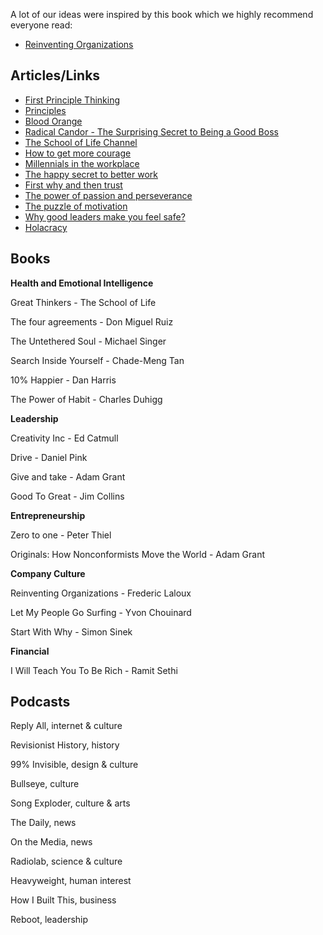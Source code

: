 A lot of our ideas were inspired by this book which we highly recommend everyone read: 

* [Reinventing Organizations](https://www.amazon.com/Reinventing-Organizations-Frederic-Laloux/dp/2960133501)
  
    

## **Articles/Links** 

* [First Principle Thinking](https://waitbutwhy.com/2015/11/the-cook-and-the-chef-musks-secret-sauce.html)
* [Principles](https://benperove.com/wp-content/uploads/2014/12/principles.pdf)
* [Blood Orange](https://www.youtube.com/watch?v=DfZMvTHJLUs)
* [Radical Candor - The Surprising Secret to Being a Good Boss](http://firstround.com/review/radical-candor-the-surprising-secret-to-being-a-good-boss/)
* [The School of Life Channel](https://www.youtube.com/user/schooloflifechannel)
* [How to get more courage](https://www.youtube.com/watch?v=mVmao6D4EqQ)
* [Millennials in the workplace](https://www.youtube.com/watch?v=hER0Qp6QJNU)
* [The happy secret to better work](https://www.ted.com/talks/shawn_achor_the_happy_secret_to_better_work)
* [First why and then trust](https://www.youtube.com/watch?v=4VdO7LuoBzM)
* [The power of passion and perseverance](https://www.ted.com/talks/angela_lee_duckworth_grit_the_power_of_passion_and_perseverance)
* [The puzzle of motivation](https://www.ted.com/talks/dan_pink_on_motivation)
* [Why good leaders make you feel safe?](https://www.ted.com/talks/simon_sinek_why_good_leaders_make_you_feel_safe)
* [Holacracy](https://www.youtube.com/watch?v=tJxfJGo-vkI)


## **Books**

**Health and Emotional Intelligence**

Great Thinkers - The School of Life 

The four agreements - Don Miguel Ruiz 

The Untethered Soul - Michael Singer 

Search Inside Yourself - Chade-Meng Tan 

10% Happier - Dan Harris 

The Power of Habit - Charles Duhigg 


**Leadership** 

Creativity Inc - Ed Catmull 

Drive - Daniel Pink 

Give and take - Adam Grant 
  
Good To Great - Jim Collins  


**Entrepreneurship**

Zero to one - Peter Thiel 

Originals: How Nonconformists Move the World - Adam Grant 


**Company Culture** 

Reinventing Organizations - Frederic Laloux

Let My People Go Surfing - Yvon Chouinard 

Start With Why - Simon Sinek 


**Financial** 

I Will Teach You To Be Rich - Ramit Sethi 


## **Podcasts** 
Reply All, internet & culture

Revisionist History, history

99% Invisible, design & culture

Bullseye, culture

Song Exploder, culture & arts

The Daily, news

On the Media, news

Radiolab, science & culture

Heavyweight, human interest

How I Built This, business

Reboot, leadership
